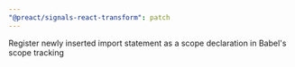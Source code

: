 ```yaml
---
"@preact/signals-react-transform": patch
---
```


Register newly inserted import statement as a scope declaration in Babel's scope tracking
